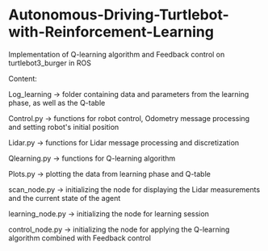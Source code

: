 # Autonomous-Driving-Turtlebot-with-Reinforcement-Learning
Implementation of Q-learning algorithm and Feedback control on turtlebot3_burger in ROS

Content:

Log_learning -> folder containing data and parameters from the learning phase, as well as the Q-table 

Control.py -> functions for robot control, Odometry message processing and setting robot's initial position

Lidar.py -> functions for Lidar message processing and discretization

Qlearning.py -> functions for Q-learning algorithm

Plots.py -> plotting the data from learning phase and Q-table

scan_node.py -> initializing the node for displaying the Lidar measurements and the current state of the agent

learning_node.py -> initializing the node for learning session

control_node.py -> initializing the node for applying the Q-learning algorithm combined with Feedback control


